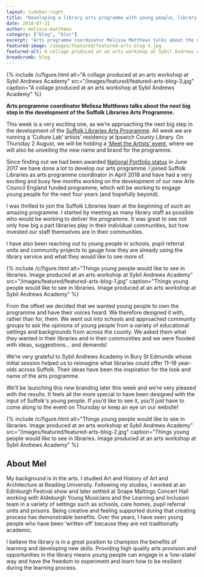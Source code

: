 ```yaml
---
layout: sidebar-right
title: "Developing a library arts programme with young people, library staff and artists"
date: 2018-07-31
author: melissa-matthews
category: ["blog", "bloc"]
excerpt: "Arts programme coordinator Melissa Matthews talks about the next big step in the development of the Suffolk Libraries Arts Programme."
featured-image: /images/featured/featured-arts-blog-3.jpg
featured-alt: A collage produced at an arts workshop at Sybil Andrews Academy
breadcrumb: blog
---
```


{% include /c/figure.html alt="A collage produced at an arts workshop at Sybil Andrews Academy" src="/images/featured/featured-arts-blog-3.jpg" caption="A collage produced at an arts workshop at Sybil Andrews Academy" %}

**Arts programme coordinator Melissa Matthews talks about the next big step in the development of the Suffolk Libraries Arts Programme.**

This week is a very exciting one, as we’re approaching the next big step in the development of the [Suffolk Libraries Arts Programme](/arts). All week we are running a ‘Culture Lab’ artists' residency at Ipswich County Library. On Thursday 2 August, we will be holding a [‘Meet the Artists’ event](/events/ipswich-2018-08-02-culture-lab/), where we will also be unveiling the new name and brand for the programme.

Since finding out we had been awarded [National Portfolio status](/news/national-portfolio-organisation/) in June 2017 we have done a lot to develop our arts programme. I joined Suffolk Libraries as arts programme coordinator in April 2018 and have had a very exciting and busy few months working on the development of our new Arts Council England funded programme, which will be working to engage young people for the next four years (and hopefully beyond).

I was thrilled to join the Suffolk Libraries team at the beginning of such an amazing programme. I started by meeting as many library staff as possible who would be working to deliver the programme. It was great to see not only how big a part libraries play in their individual communities, but how invested our staff themselves are in their communities.

I have also been reaching out to young people in schools, pupil referral units and community projects to gauge how they are already using the library service and what they would like to see more of.

{% include /c/figure.html alt="Things young people would like to see in libraries. Image produced at an arts workshop at Sybil Andrews Academy" src="/images/featured/featured-arts-blog-1.jpg" caption="Things young people would like to see in libraries. Image produced at an arts workshop at Sybil Andrews Academy" %}

From the offset we decided that we wanted young people to own the programme and have their voices heard. We therefore designed it with, rather than for, them. We went out into schools and approached community groups to ask the opinions of young people from a variety of educational settings and backgrounds from across the county. We asked them what they wanted in their libraries and in their communities and we were flooded with ideas, suggestions... and demands!

We’re very grateful to Sybil Andrews Academy in Bury St Edmunds whose initial session helped us to reimagine what libraries could offer 11–18 year-olds across Suffolk. Their ideas have been the inspiration for the look and name of the arts programme.

We’ll be launching this new branding later this week and we’re very pleased with the results. It feels all the more special to have been designed with the input of Suffolk's young people. If you’d like to see it, you’ll just have to come along to the event on Thursday or keep an eye on our website!

{% include /c/figure.html alt="Things young people would like to see in libraries. Image produced at an arts workshop at Sybil Andrews Academy" src="/images/featured/featured-arts-blog-2.jpg" caption="Things young people would like to see in libraries. Image produced at an arts workshop at Sybil Andrews Academy" %}

## About Mel

My background is in the arts. I studied Art and History of Art and Architecture at Reading University. Following my studies, I worked at an Edinburgh Festival show and later settled at Snape Maltings Concert Hall working with Aldeburgh Young Musicians and the Learning and Inclusion team in a variety of settings such as schools, care homes, pupil referral units and prisons. Being creative and feeling supported during that creating process has demonstrable benefits. Over the years, I have seen young people who have been ‘written off’ because they are not traditionally academic.

I believe the library is in a great position to champion the benefits of learning and developing new skills. Providing high quality arts provision and opportunities in the library means young people can engage in a ‘low-stake’ way and have the freedom to experiment and learn how to be resilient during the learning process.

